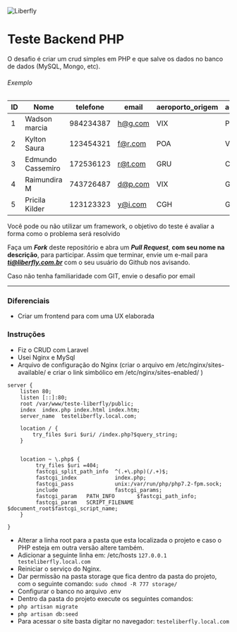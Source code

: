 ![Liberfly](https://reclamacao.liberfly.com.br/logo-liberfly-azul.png)

# Teste Backend PHP

O desafio é criar um crud simples em PHP e que salve os dados no banco de dados (MySQL, Mongo, etc).

###### Exemplo
| ID | Nome              | telefone | email | aeroporto_origem | aeroporto_destino | numero_voo |
|----|-------------------|----------|-------|------------------|-------------------|------------|
| 1  | Wadson marcia     | 984234387|h@g.com| VIX              | POA               | 2534       |
| 2  | Kylton Saura      | 123454321|f@r.com| POA              | VIX               | 4323       |
| 3  | Edmundo Cassemiro | 172536123|r@t.com| GRU              | CGH               | 4234       |
| 4  | Raimundira M      | 743726487|d@p.com| VIX              | GRU               | 4556       |
| 5  | Pricila Kilder    | 123123323|y@i.com| CGH              | GRU               | 6538       |


Você pode ou não utilizar um framework, o objetivo do teste é avaliar a forma como o problema será resolvido

Faça um ***Fork*** deste repositório e abra um ***Pull Request***, **com seu nome na descrição**, para participar. Assim que terminar, envie um e-mail para ***ti@liberfly.com.br*** com o seu usuário do Github nos avisando.

Caso não tenha familiaridade com GIT, envie o desafio por email

-----

### Diferenciais

- Criar um frontend para com uma UX elaborada

### Instruções

- Fiz o CRUD com Laravel
- Usei Nginx e MySql
- Arquivo de configuração do Nginx (criar o arquivo em /etc/nginx/sites-available/ e criar o link simbólico em  /etc/nginx/sites-enabled/ )
```
server {
    listen 80;
    listen [::]:80;
    root /var/www/teste-liberfly/public;
    index  index.php index.html index.htm;
    server_name  testeliberfly.local.com;

    location / {
        try_files $uri $uri/ /index.php?$query_string;
    }


    location ~ \.php$ {
         try_files $uri =404;
         fastcgi_split_path_info  ^(.+\.php)(/.+)$;
         fastcgi_index            index.php;
         fastcgi_pass             unix:/var/run/php/php7.2-fpm.sock;
         include                  fastcgi_params;
         fastcgi_param   PATH_INFO       $fastcgi_path_info;
         fastcgi_param   SCRIPT_FILENAME $document_root$fastcgi_script_name;
    }

}
```
- Alterar a linha root para a pasta que esta localizada o projeto e caso o PHP esteja em outra versão altere também.
- Adicionar a seguinte linha em: /etc/hosts ``` 127.0.0.1       testeliberfly.local.com ```
- Reiniciar o serviço do Nginx.
- Dar permissão na pasta storage que fica dentro da pasta do projeto, com o seguinte comando: ``` sudo chmod -R 777 storage/ ```
- Configurar o banco no arquivo .env
- Dentro da pasta do projeto execute os seguintes comandos:
- ``` php artisan migrate ```
- ``` php artisan db:seed ```
- Para acessar o site basta digitar no navegador: ``` testeliberfly.local.com ```
